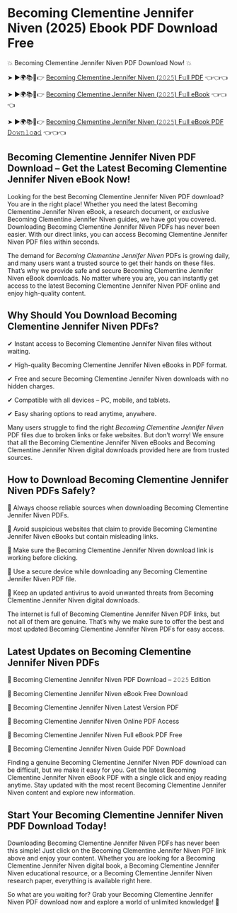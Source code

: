 # Becoming Clementine Jennifer Niven (2025) Ebook PDF Download Free

💥 Becoming Clementine Jennifer Niven PDF Download Now! 💥

➤ ►🌍📚📱👉 [Becoming Clementine Jennifer Niven (𝟸𝟶𝟸𝟻) F𝚞ll PDF](https://getpdf.xyz/becoming-clementine-jennifer-niven) 👈👈👈


➤ ►🌍📚📱👉 [Becoming Clementine Jennifer Niven (𝟸𝟶𝟸𝟻) F𝚞ll eBook](https://getpdf.xyz/becoming-clementine-jennifer-niven) 👈👈👈


➤ ►🌍📚📱👉 [Becoming Clementine Jennifer Niven (𝟸𝟶𝟸𝟻) F𝚞ll eBook PDF D𝚘𝚠𝚗𝚕𝚘a𝚍](https://getpdf.xyz/becoming-clementine-jennifer-niven) 👈👈👈


## Becoming Clementine Jennifer Niven PDF Download – Get the Latest Becoming Clementine Jennifer Niven eBook Now!

Looking for the best Becoming Clementine Jennifer Niven PDF download? You are in the right place! Whether you need the latest Becoming Clementine Jennifer Niven eBook, a research document, or exclusive Becoming Clementine Jennifer Niven guides, we have got you covered. Downloading Becoming Clementine Jennifer Niven PDFs has never been easier. With our direct links, you can access Becoming Clementine Jennifer Niven PDF files within seconds.

The demand for *Becoming Clementine Jennifer Niven* PDFs is growing daily, and many users want a trusted source to get their hands on these files. That’s why we provide safe and secure Becoming Clementine Jennifer Niven eBook downloads. No matter where you are, you can instantly get access to the latest Becoming Clementine Jennifer Niven PDF online and enjoy high-quality content.

## Why Should You Download Becoming Clementine Jennifer Niven PDFs?

✔ Instant access to Becoming Clementine Jennifer Niven files without waiting.

✔ High-quality Becoming Clementine Jennifer Niven eBooks in PDF format.

✔ Free and secure Becoming Clementine Jennifer Niven downloads with no hidden charges.

✔ Compatible with all devices – PC, mobile, and tablets.

✔ Easy sharing options to read anytime, anywhere.

Many users struggle to find the right *Becoming Clementine Jennifer Niven* PDF files due to broken links or fake websites. But don’t worry! We ensure that all the Becoming Clementine Jennifer Niven eBooks and Becoming Clementine Jennifer Niven digital downloads provided here are from trusted sources.

## How to Download Becoming Clementine Jennifer Niven PDFs Safely?

📌 Always choose reliable sources when downloading Becoming Clementine Jennifer Niven PDFs.

📌 Avoid suspicious websites that claim to provide Becoming Clementine Jennifer Niven eBooks but contain misleading links.

📌 Make sure the Becoming Clementine Jennifer Niven download link is working before clicking.

📌 Use a secure device while downloading any Becoming Clementine Jennifer Niven PDF file.

📌 Keep an updated antivirus to avoid unwanted threats from Becoming Clementine Jennifer Niven digital downloads.

The internet is full of Becoming Clementine Jennifer Niven PDF links, but not all of them are genuine. That’s why we make sure to offer the best and most updated Becoming Clementine Jennifer Niven PDFs for easy access.

## Latest Updates on Becoming Clementine Jennifer Niven PDFs

🔹 Becoming Clementine Jennifer Niven PDF Download – 𝟸𝟶𝟸𝟻 Edition

🔹 Becoming Clementine Jennifer Niven eBook Free Download

🔹 Becoming Clementine Jennifer Niven Latest Version PDF

🔹 Becoming Clementine Jennifer Niven Online PDF Access

🔹 Becoming Clementine Jennifer Niven Full eBook PDF Free

🔹 Becoming Clementine Jennifer Niven Guide PDF Download

Finding a genuine Becoming Clementine Jennifer Niven PDF download can be difficult, but we make it easy for you. Get the latest Becoming Clementine Jennifer Niven eBook PDF with a single click and enjoy reading anytime. Stay updated with the most recent Becoming Clementine Jennifer Niven content and explore new information.

## Start Your Becoming Clementine Jennifer Niven PDF Download Today!

Downloading Becoming Clementine Jennifer Niven PDFs has never been this simple! Just click on the Becoming Clementine Jennifer Niven PDF link above and enjoy your content. Whether you are looking for a Becoming Clementine Jennifer Niven digital book, a Becoming Clementine Jennifer Niven educational resource, or a Becoming Clementine Jennifer Niven research paper, everything is available right here.

So what are you waiting for? Grab your Becoming Clementine Jennifer Niven PDF download now and explore a world of unlimited knowledge! 🚀